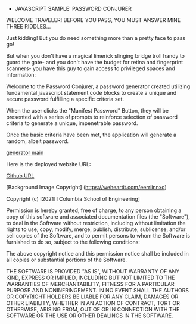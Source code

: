 * JAVASCRIPT SAMPLE: PASSWORD CONJURER

WELCOME TRAVELER! BEFORE YOU PASS, YOU MUST ANSWER MINE THREE RIDDLES...

Just kidding! But you do need something more than a pretty face to pass go!

But when you don't have a magical limerick slinging bridge troll handy to guard the gate- and you don't have the budget for retina and fingerprint scanners- you have this guy to gain access to privileged spaces and information:

Welcome to the Password Conjurer, a password generator created utilizing fundamental javascript statement code blocks to create a unique and secure password fulfilling a specific criteria set.

When the user clicks the "Manifest Password" Button, they will be presented with a series of prompts to reinforce selection of password criteria to generate a unique, impenetrable password.

Once the basic criteria have been met, the application will generate a random, albeit password.



[generator main](assets/Deployed_Site.jpg)

Here is the deployed website URL:

[Github URL](https://github.com/LawrieDrew/Password-Generator.git)

[Background Image Copyright] (https://weheartit.com/eerriinnxo)

Copyright (c) [2021] [Columbia School of Engineering]

Permission is hereby granted, free of charge, to any person obtaining a copy
of this software and associated documentation files (the "Software"), to deal
in the Software without restriction, including without limitation the rights
to use, copy, modify, merge, publish, distribute, sublicense, and/or sell
copies of the Software, and to permit persons to whom the Software is
furnished to do so, subject to the following conditions:

The above copyright notice and this permission notice shall be included in all
copies or substantial portions of the Software.

THE SOFTWARE IS PROVIDED "AS IS", WITHOUT WARRANTY OF ANY KIND, EXPRESS OR
IMPLIED, INCLUDING BUT NOT LIMITED TO THE WARRANTIES OF MERCHANTABILITY,
FITNESS FOR A PARTICULAR PURPOSE AND NONINFRINGEMENT. IN NO EVENT SHALL THE
AUTHORS OR COPYRIGHT HOLDERS BE LIABLE FOR ANY CLAIM, DAMAGES OR OTHER
LIABILITY, WHETHER IN AN ACTION OF CONTRACT, TORT OR OTHERWISE, ARISING FROM,
OUT OF OR IN CONNECTION WITH THE SOFTWARE OR THE USE OR OTHER DEALINGS IN THE
SOFTWARE.

